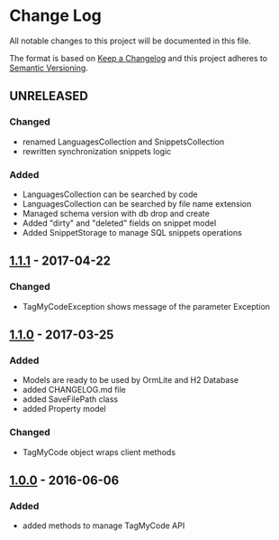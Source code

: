 # Change Log
All notable changes to this project will be documented in this file.

The format is based on [Keep a Changelog](http://keepachangelog.com/)
and this project adheres to [Semantic Versioning](http://semver.org/).

## UNRELEASED
### Changed
- renamed LanguagesCollection and SnippetsCollection
- rewritten synchronization snippets logic
### Added
- LanguagesCollection can be searched by code
- LanguagesCollection can be searched by file name extension
- Managed schema version with db drop and create
- Added "dirty" and "deleted" fields on snippet model
- Added SnippetStorage to manage SQL snippets operations

## [1.1.1] - 2017-04-22
### Changed
- TagMyCodeException shows message of the parameter Exception

## [1.1.0] - 2017-03-25
### Added
- Models are ready to be used by OrmLite and H2 Database
- added CHANGELOG.md file
- added SaveFilePath class
- added Property model

### Changed
- TagMyCode object wraps client methods

## [1.0.0] - 2016-06-06
### Added
- added methods to manage TagMyCode API
 
[1.1.1]: https://github.com/massimozappino/tagmycode-java-sdk/compare/v1.1.0...v1.1.1
[1.1.0]: https://github.com/massimozappino/tagmycode-java-sdk/compare/v1.0.0...v1.1.0
[1.0.0]: https://github.com/massimozappino/tagmycode-java-sdk/compare/v0.1.2...v1.0.0
